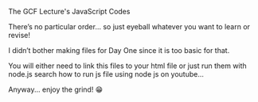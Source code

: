 The GCF Lecture's JavaScript Codes

There’s no particular order… so just eyeball whatever you want to learn or revise!

I didn’t bother making files for Day One since it is too basic for that.

You will either need to link this files to your html file or just run them with node.js
search how to run js file using node js on youtube...

Anyway... enjoy the grind! 😁
